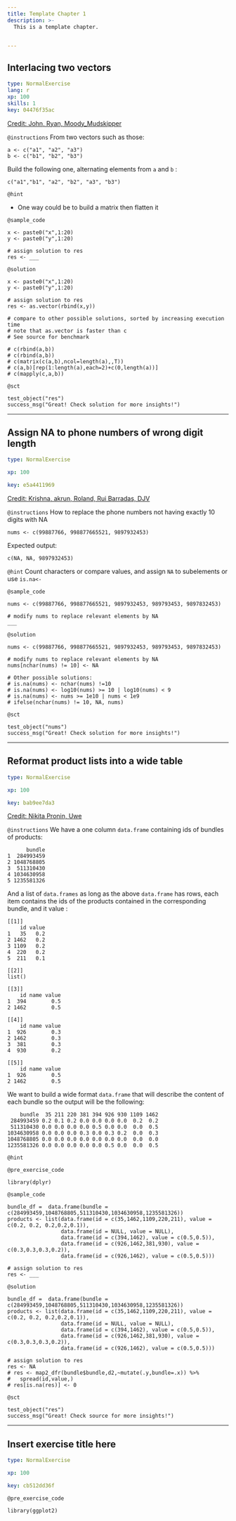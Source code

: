```yaml
---
title: Template Chapter 1
description: >-
  This is a template chapter.


---
```

## Interlacing two vectors

```yaml
type: NormalExercise
lang: r
xp: 100
skills: 1
key: 04476f35ac
```

[Credit: John, Ryan, Moody_Mudskipper][1]

[1]: https://stackoverflow.com/questions/50516915/interlacing-two-vectors/50517503

`@instructions`
From two vectors such as those:

    a <- c("a1", "a2", "a3")
    b <- c("b1", "b2", "b3")

Build the following one, alternating elements from `a` and `b` :

    c("a1","b1", "a2", "b2", "a3", "b3")

`@hint`
- One way could be to build a matrix then flatten it


`@sample_code`
```{r}
x <- paste0("x",1:20)
y <- paste0("y",1:20)

# assign solution to res
res <- ___
```
`@solution`
```{r}
x <- paste0("x",1:20)
y <- paste0("y",1:20)

# assign solution to res
res <- as.vector(rbind(x,y))

# compare to other possible solutions, sorted by increasing execution time
# note that as.vector is faster than c
# See source for benchmark

# c(rbind(a,b))
# c(rbind(a,b))
# c(matrix(c(a,b),ncol=length(a),,T))
# c(a,b)[rep(1:length(a),each=2)+c(0,length(a))]
# c(mapply(c,a,b))
```
`@sct`
```{r}
test_object("res")
success_msg("Great! Check solution for more insights!")
```





---
## Assign NA to phone numbers of wrong digit length

```yaml
type: NormalExercise

xp: 100

key: e5a4411969
```

[Credit: Krishna, akrun, Roland, Rui Barradas, DJV][1]

[1]: https://stackoverflow.com/questions/50501950/replace-the-phone-numbers-not-having-exactly-10-digits

`@instructions`
How to replace the phone numbers not having exactly 10 digits with NA

    nums <- c(99887766, 998877665521, 9897932453)

Expected output:

    c(NA, NA, 9897932453)

`@hint`
Count characters or compare values, and assign `NA` to subelements or use `is.na<-`


`@sample_code`
```{r}
nums <- c(99887766, 998877665521, 9897932453, 989793453, 9897832453)

# modify nums to replace relevant elements by NA
___
```
`@solution`
```{r}
nums <- c(99887766, 998877665521, 9897932453, 989793453, 9897832453)

# modify nums to replace relevant elements by NA
nums[nchar(nums) != 10] <- NA

# Other possible solutions:
# is.na(nums) <- nchar(nums) !=10
# is.na(nums) <- log10(nums) >= 10 | log10(nums) < 9
# is.na(nums) <- nums >= 1e10 | nums < 1e9
# ifelse(nchar(nums) != 10, NA, nums)
```
`@sct`
```{r}
test_object("nums")
success_msg("Great! Check solution for more insights!")
```





---
## Reformat product lists into a wide table

```yaml
type: NormalExercise

xp: 100

key: bab9ee7da3
```

[Credit: Nikita Pronin,  Uwe][1]

[1]: https://stackoverflow.com/questions/50464389/make-a-named-table-from-list-of-dataframes

`@instructions`
We have a one column `data.frame` containing ids of bundles of products:

          bundle
    1  284993459
    2 1048768805
    3  511310430
    4 1034630958
    5 1235581326

And a list of `data.frames` as long as the above `data.frame` has rows, each item contains the ids of the products contained in the corresponding bundle, and it value :

    [[1]]
        id value
    1   35   0.2
    2 1462   0.2
    3 1109   0.2
    4  220   0.2
    5  211   0.1
    
    [[2]]
    list()
    
    [[3]]
        id name value
    1  394        0.5
    2 1462        0.5
    
    [[4]]
        id name value
    1  926        0.3
    2 1462        0.3
    3  381        0.3
    4  930        0.2
    
    [[5]]
        id name value
    1  926        0.5
    2 1462        0.5
    

We want to build a wide format `data.frame` that will describe the content of each bundle so the output will be the following:

        bundle  35 211 220 381 394 926 930 1109 1462
     284993459 0.2 0.1 0.2 0.0 0.0 0.0 0.0  0.2  0.2
     511310430 0.0 0.0 0.0 0.0 0.5 0.0 0.0  0.0  0.5
    1034630958 0.0 0.0 0.0 0.3 0.0 0.3 0.2  0.0  0.3
    1048768805 0.0 0.0 0.0 0.0 0.0 0.0 0.0  0.0  0.0
    1235581326 0.0 0.0 0.0 0.0 0.0 0.5 0.0  0.0  0.5

`@hint`


`@pre_exercise_code`
```{r}
library(dplyr)
```
`@sample_code`
```{r}
bundle_df =  data.frame(bundle =  c(284993459,1048768805,511310430,1034630958,1235581326))
products <- list(data.frame(id = c(35,1462,1109,220,211), value = c(0.2, 0.2, 0.2,0.2,0.1)), 
                 data.frame(id = NULL, value = NULL), 
                 data.frame(id = c(394,1462), value = c(0.5,0.5)),
                 data.frame(id = c(926,1462,381,930), value = c(0.3,0.3,0.3,0.2)),
                 data.frame(id = c(926,1462), value = c(0.5,0.5)))

# assign solution to res
res <- ___
```
`@solution`
```{r}
bundle_df =  data.frame(bundle =  c(284993459,1048768805,511310430,1034630958,1235581326))
products <- list(data.frame(id = c(35,1462,1109,220,211), value = c(0.2, 0.2, 0.2,0.2,0.1)), 
                 data.frame(id = NULL, value = NULL), 
                 data.frame(id = c(394,1462), value = c(0.5,0.5)),
                 data.frame(id = c(926,1462,381,930), value = c(0.3,0.3,0.3,0.2)),
                 data.frame(id = c(926,1462), value = c(0.5,0.5)))

# assign solution to res
res <- NA
# res <- map2_dfr(bundle$bundle,d2,~mutate(.y,bundle=.x)) %>%
#   spread(id,value,)
# res[is.na(res)] <- 0
```
`@sct`
```{r}
test_object("res")
success_msg("Great! Check source for more insights!")
```





---
## Insert exercise title here

```yaml
type: NormalExercise

xp: 100

key: cb512dd36f
```





`@pre_exercise_code`
```{r}
library(ggplot2)
```






